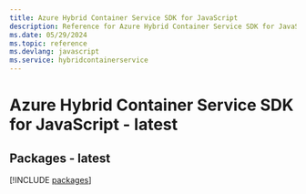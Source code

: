 ```yaml
---
title: Azure Hybrid Container Service SDK for JavaScript
description: Reference for Azure Hybrid Container Service SDK for JavaScript
ms.date: 05/29/2024
ms.topic: reference
ms.devlang: javascript
ms.service: hybridcontainerservice
---
```

# Azure Hybrid Container Service SDK for JavaScript - latest
## Packages - latest
[!INCLUDE [packages](hybrid-container-service-index.md)]